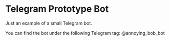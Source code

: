 # Telegram Prototype Bot

Just an example of a small Telegram bot.

You can find the bot under the following Telegram tag: @annoying_bob_bot
